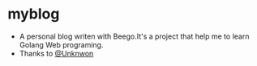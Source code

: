 # myblog

* A personal blog writen with Beego.It's a project that help me to learn Golang Web programing.
* Thanks to [@Unknwon](https://github.com/Unknwon)
